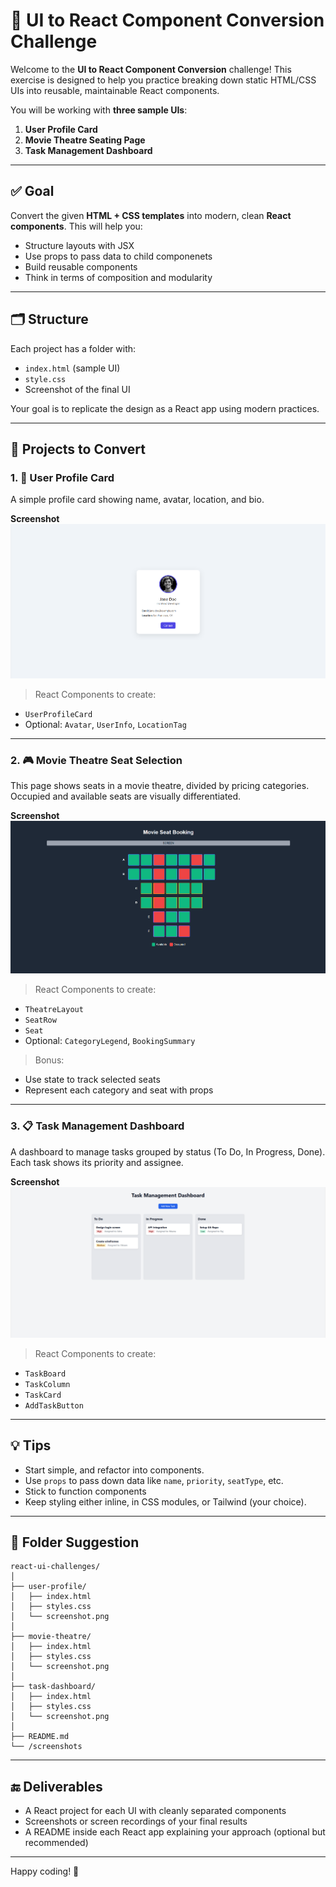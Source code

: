 # 🎯 UI to React Component Conversion Challenge

Welcome to the **UI to React Component Conversion** challenge! This exercise is designed to help you practice breaking down static HTML/CSS UIs into reusable, maintainable React components.

You will be working with **three sample UIs**:
1. **User Profile Card**
2. **Movie Theatre Seating Page**
3. **Task Management Dashboard**

---

## ✅ Goal

Convert the given **HTML + CSS templates** into modern, clean **React components**. This will help you:
- Structure layouts with JSX
- Use props to pass data to child componenets
- Build reusable components
- Think in terms of composition and modularity

---

## 🗂️ Structure

Each project has a folder with:
- `index.html` (sample UI)
- `style.css`
- Screenshot of the final UI

Your goal is to replicate the design as a React app using modern practices.

---

## 🯩 Projects to Convert

### 1. 👤 User Profile Card

A simple profile card showing name, avatar, location, and bio.

**Screenshot**  
![User Profile](./screenshots/user-profile.png)

> React Components to create:
- `UserProfileCard`
- Optional: `Avatar`, `UserInfo`, `LocationTag`

---

### 2. 🎮 Movie Theatre Seat Selection

This page shows seats in a movie theatre, divided by pricing categories. Occupied and available seats are visually differentiated.

**Screenshot**  
![Movie Theatre Seating](./screenshots/movie-theatre-ui.png)

> React Components to create:
- `TheatreLayout`
- `SeatRow`
- `Seat`
- Optional: `CategoryLegend`, `BookingSummary`

> Bonus:
- Use state to track selected seats
- Represent each category and seat with props

---

### 3. 📋 Task Management Dashboard

A dashboard to manage tasks grouped by status (To Do, In Progress, Done). Each task shows its priority and assignee.

**Screenshot**  
![Task Dashboard](././screenshots/task-dashboard.png)

> React Components to create:
- `TaskBoard`
- `TaskColumn`
- `TaskCard`
- `AddTaskButton`

---

## 💡 Tips

- Start simple, and refactor into components.
- Use `props` to pass down data like `name`, `priority`, `seatType`, etc.
- Stick to function components
- Keep styling either inline, in CSS modules, or Tailwind (your choice).

---

## 📁 Folder Suggestion

```
react-ui-challenges/
│
├── user-profile/
│   ├── index.html
│   ├── styles.css
│   └── screenshot.png
│
├── movie-theatre/
│   ├── index.html
│   ├── styles.css
│   └── screenshot.png
│
├── task-dashboard/
│   ├── index.html
│   ├── styles.css
│   └── screenshot.png
│
├── README.md
└── /screenshots
```

---

## 🔚 Deliverables

- A React project for each UI with cleanly separated components
- Screenshots or screen recordings of your final results
- A README inside each React app explaining your approach (optional but recommended)

---

Happy coding! 🚀
